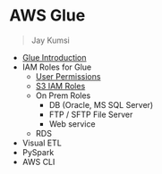 # AWS Glue
> Jay Kumsi

* [Glue Introduction](https://github.com/jaykumsi/aws-glue/edit/main/Intro.md)
* IAM Roles for Glue
  * [User Permissions](https://github.com/jaykumsi/aws-glue/blob/main/User%20Permissions.md)
  * [S3 IAM Roles](https://github.com/jaykumsi/aws-glue/blob/main/S3%20IAM%20Roles)
  * On Prem Roles
    * DB (Oracle, MS SQL Server)
    * FTP / SFTP File Server
    * Web service
  * RDS   
* Visual ETL
* PySpark
* AWS CLI
